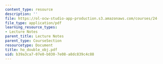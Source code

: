 ```yaml
---
content_type: resource
description: ''
file: https://ol-ocw-studio-app-production.s3.amazonaws.com/courses/24-951-introduction-to-syntax-fall-2003/b39a3ca707e0b0307e08a8dc839c4c88_ho_double_obj.pdf
file_type: application/pdf
learning_resource_types:
- Lecture Notes
parent_title: Lecture Notes
parent_type: CourseSection
resourcetype: Document
title: ho_double_obj.pdf
uid: b39a3ca7-07e0-b030-7e08-a8dc839c4c88
---
```

